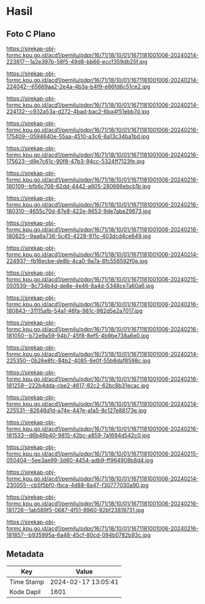 # Hasil

## Foto C Plano

https://sirekap-obj-formc.kpu.go.id/acd1/pemilu/pdpr/16/71/18/10/01/1671181001006-20240214-223817--1a2e397b-58f5-49d8-bb66-eccf359db25f.jpg

https://sirekap-obj-formc.kpu.go.id/acd1/pemilu/pdpr/16/71/18/10/01/1671181001006-20240214-224042--65669aa2-2e4a-4b3a-b4f9-e86fd6c51ce2.jpg

https://sirekap-obj-formc.kpu.go.id/acd1/pemilu/pdpr/16/71/18/10/01/1671181001006-20240214-224132--c932a53a-d272-4bad-bac2-6ba4f51ebb7d.jpg

https://sirekap-obj-formc.kpu.go.id/acd1/pemilu/pdpr/16/71/18/10/01/1671181001006-20240216-175409--0594640e-55aa-4510-a3c6-6a13c34ba1bd.jpg

https://sirekap-obj-formc.kpu.go.id/acd1/pemilu/pdpr/16/71/18/10/01/1671181001006-20240216-175623--d9e7c61c-90f8-47b3-94cc-5324ff7123fe.jpg

https://sirekap-obj-formc.kpu.go.id/acd1/pemilu/pdpr/16/71/18/10/01/1671181001006-20240216-180109--bfb6c708-62dd-4442-a605-280666ebcb1b.jpg

https://sirekap-obj-formc.kpu.go.id/acd1/pemilu/pdpr/16/71/18/10/01/1671181001006-20240216-180310--4655c70d-87e8-422e-9653-9de7abe29673.jpg

https://sirekap-obj-formc.kpu.go.id/acd1/pemilu/pdpr/16/71/18/10/01/1671181001006-20240216-180625--9aa6a736-5c45-4228-911c-403dcd4ce649.jpg

https://sirekap-obj-formc.kpu.go.id/acd1/pemilu/pdpr/16/71/18/10/01/1671181001006-20240214-224937--fb16ecbe-de8b-4ca0-9a7a-8fc556592f0e.jpg

https://sirekap-obj-formc.kpu.go.id/acd1/pemilu/pdpr/16/71/18/10/01/1671181001006-20240215-050539--8c734b4d-de8e-4e46-8a4d-5348ce7a60a6.jpg

https://sirekap-obj-formc.kpu.go.id/acd1/pemilu/pdpr/16/71/18/10/01/1671181001006-20240216-180843--31115afb-54a1-46fa-981c-982d5e2a7017.jpg

https://sirekap-obj-formc.kpu.go.id/acd1/pemilu/pdpr/16/71/18/10/01/1671181001006-20240216-181050--b72e9a59-94b7-45f8-8ef5-4b9be738a6e0.jpg

https://sirekap-obj-formc.kpu.go.id/acd1/pemilu/pdpr/16/71/18/10/01/1671181001006-20240214-225350--0b26e8fc-84b2-4085-8e0f-55b8daf8598c.jpg

https://sirekap-obj-formc.kpu.go.id/acd1/pemilu/pdpr/16/71/18/10/01/1671181001006-20240216-181259--222b4dda-cbe2-4617-82c2-62bc8b31ecac.jpg

https://sirekap-obj-formc.kpu.go.id/acd1/pemilu/pdpr/16/71/18/10/01/1671181001006-20240214-225531--82646d1d-a74e-447e-a1a5-8c127e88173e.jpg

https://sirekap-obj-formc.kpu.go.id/acd1/pemilu/pdpr/16/71/18/10/01/1671181001006-20240216-181533--d6b46b40-9815-42bc-a859-7a1694d542c0.jpg

https://sirekap-obj-formc.kpu.go.id/acd1/pemilu/pdpr/16/71/18/10/01/1671181001006-20240215-050404--5ee3ae99-3d60-4454-adb9-ff964908b8d4.jpg

https://sirekap-obj-formc.kpu.go.id/acd1/pemilu/pdpr/16/71/18/10/01/1671181001006-20240214-230055--cb5f5bf0-fbca-4d88-8a47-f30777030a90.jpg

https://sirekap-obj-formc.kpu.go.id/acd1/pemilu/pdpr/16/71/18/10/01/1671181001006-20240216-181728--1ab589f5-0687-4f51-8960-92bf23819731.jpg

https://sirekap-obj-formc.kpu.go.id/acd1/pemilu/pdpr/16/71/18/10/01/1671181001006-20240216-181857--b935995a-6a48-45cf-80cd-094b0782b93c.jpg


## Metadata

| Key        | Value               |
| ---------- | ------------------- |
| Time Stamp | 2024-02-17 13:05:41 |
| Kode Dapil | 1601                |




